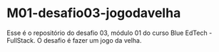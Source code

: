 # M01-desafio03-jogodavelha
Esse é o repositório do desafio 03, módulo 01 do curso Blue EdTech - FullStack. O desafio é fazer um jogo da velha.
